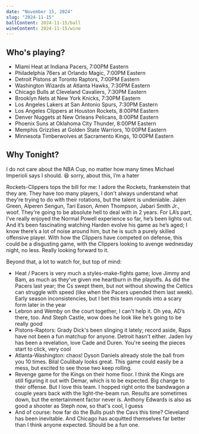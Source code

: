 ```yaml
---
date: "November 15, 2024"
slug: "2024-11-15"
ballContent: 2024-11-15/ball
wineContent: 2024-11-15/wine
---
```


## Who's playing?

- Miami Heat at Indiana Pacers, 7:00PM Eastern
- Philadelphia 76ers at Orlando Magic, 7:00PM Eastern
- Detroit Pistons at Toronto Raptors, 7:00PM Eastern
- Washington Wizards at Atlanta Hawks, 7:30PM Eastern
- Chicago Bulls at Cleveland Cavaliers, 7:30PM Eastern
- Brooklyn Nets at New York Knicks, 7:30PM Eastern
- Los Angeles Lakers at San Antonio Spurs, 7:30PM Eastern
- Los Angeles Clippers at Houston Rockets, 8:00PM Eastern
- Denver Nuggets at New Orleans Pelicans, 8:00PM Eastern
- Phoenix Suns at Oklahoma City Thunder, 8:00PM Eastern
- Memphis Grizzlies at Golden State Warriors, 10:00PM Eastern
- Minnesota Timberwolves at Sacramento Kings, 10:00PM Eastern

## Why Tonight?

I do not care about the NBA Cup, no matter how many times Michael Imperioli says I should. <span class="font-emoji">😆</span> sorry, about this, I’m a hater

Rockets-Clippers tops the bill for me: I adore the Rockets, frankenstein that they are. They have too many players, I don't always understand what they're trying to do with their rotations, but the talent is undeniable. Jalen Green, Alperen Sengun, Tari Eason, Amen Thompson, Jabari Smith Jr., woof. They're going to be absolute hell to deal with in 2 years. For LA’s part, I’ve really enjoyed the Normal Powell experience so far, he’s been lights out. And it’s been fascinating watching Harden evolve his game as he’s aged; I know there’s a lot of noise around him, but he is such a purely skilled offensive player. With how the Clippers have competed on defense, this could be a disgusting game, with the Clippers looking to avenge wednesday night, no less. Really looking forward to it.

Beyond that, a lot to watch for, but top of mind:

- Heat / Pacers is very much a styles-make-fights game; love Jimmy and Bam, as much as they've given me heartburn in the playoffs. As did the Pacers last year; the Cs swept them, but not without showing the Celtics can struggle with speed (like when the Pacers upended them last week). Early season inconsistencies, but I bet this team rounds into a scary form later in the year
- Lebron and Wemby on the court together, I can't help it. Oh yea, AD’s there, too. And Steph Castle, wow does he look like he’s going to be really good
- Pistons-Raptors: Grady Dick's been slinging it lately; record aside, Raps have not been a fun matchup for anyone. Detroit hasn't either. Jaden Ivy has been a revelation, love Cade and Duren. You're seeing the pieces start to click, very cool
- Atlanta-Washington: chaos! Dyson Daniels already stole the ball from you 10 times. Bilal Coulibaly looks great. This game could easily be a mess, but excited to see those two keep rolling.
- Revenge game for the Kings on their home floor. I think the Kings are still figuring it out with Demar, which is to be expected. Big change to their offense. But I love this team. I hopped right onto the bandwagon a couple years back with the light-the-beam run. Results are sometimes down, but the entertainment factor never is. Anthony Edwards is also as good a shooter as Steph now, so that's cool, I guess
- And of course: how far do the Bulls push the Cavs this time? Cleveland has been inevitable. And Chicago has acquitted themselves far better than I think anyone expected. Should be a fun one.
